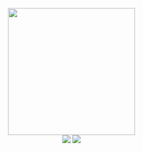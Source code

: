 <div align="center">
	<br>
	<img src="https://lily.toys/favicon.ico" width="250">
	<br>
	<img src="https://img.shields.io/github/license/lilyshibe/portfolio.svg"> 
	<img src="https://img.shields.io/github/repo-size/lilyshibe/portfolio.svg">
</div>
